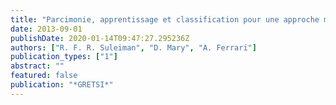 ```yaml
---
title: "Parcimonie, apprentissage et classification pour une approche minimax en détection"
date: 2013-09-01
publishDate: 2020-01-14T09:47:27.295236Z
authors: ["R. F. R. Suleiman", "D. Mary", "A. Ferrari"]
publication_types: ["1"]
abstract: ""
featured: false
publication: "*GRETSI*"
---
```


